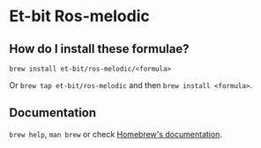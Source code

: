 # Et-bit Ros-melodic

## How do I install these formulae?
`brew install et-bit/ros-melodic/<formula>`

Or `brew tap et-bit/ros-melodic` and then `brew install <formula>`.

## Documentation
`brew help`, `man brew` or check [Homebrew's documentation](https://docs.brew.sh).
